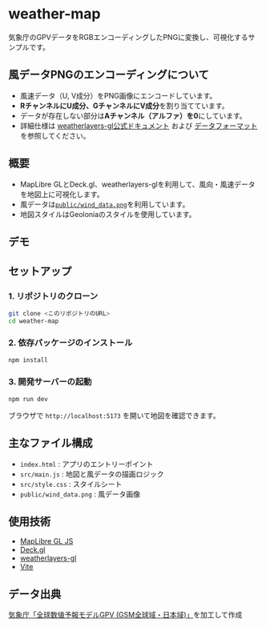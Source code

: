 # weather-map


気象庁のGPVデータをRGBエンコーディングしたPNGに変換し、可視化するサンプルです。

## 風データPNGのエンコーディングについて
- 風速データ（U, V成分）をPNG画像にエンコードしています。
- **RチャンネルにU成分、GチャンネルにV成分**を割り当てています。
- データが存在しない部分は**Aチャンネル（アルファ）を0**にしています。
- 詳細仕様は [weatherlayers-gl公式ドキュメント](https://docs.weatherlayers.com/weatherlayers-gl/data-sources#supported-data-types) および [データフォーマット](https://docs.weatherlayers.com/weatherlayers-gl/data-sources#supported-data-formats) を参照してください。

## 概要
- MapLibre GLとDeck.gl、weatherlayers-glを利用して、風向・風速データを地図上に可視化します。
- 風データは[`public/wind_data.png`](public/wind_data.png)を利用しています。
- 地図スタイルはGeoloniaのスタイルを使用しています。

## デモ

## セットアップ

### 1. リポジトリのクローン
```bash
git clone <このリポジトリのURL>
cd weather-map
```

### 2. 依存パッケージのインストール
```bash
npm install
```

### 3. 開発サーバーの起動
```bash
npm run dev
```

ブラウザで `http://localhost:5173` を開いて地図を確認できます。

## 主なファイル構成
- `index.html` : アプリのエントリーポイント
- `src/main.js` : 地図と風データの描画ロジック
- `src/style.css` : スタイルシート
- `public/wind_data.png` : 風データ画像

## 使用技術
- [MapLibre GL JS](https://maplibre.org/)
- [Deck.gl](https://deck.gl/)
- [weatherlayers-gl](https://github.com/naogify/weatherlayers-gl)
- [Vite](https://vitejs.dev/)


## データ出典
[気象庁「全球数値予報モデルGPV (GSM全球域・日本域)」](https://www.data.jma.go.jp/developer/gpv_sample.html)を加工して作成
